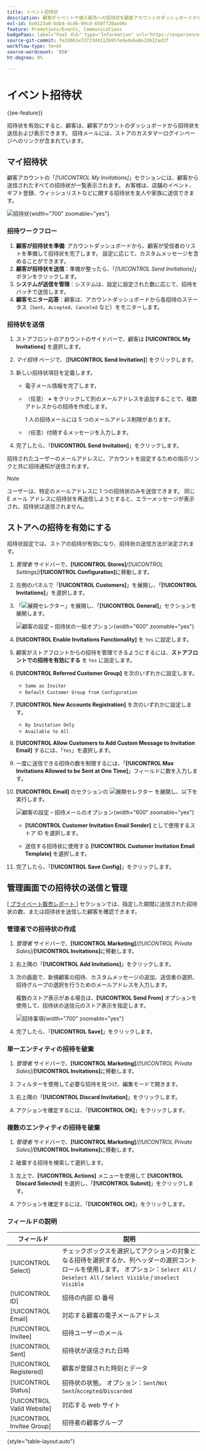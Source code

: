 ```yaml
---
title: イベント招待状
description: 顧客がイベントや個人販売への招待状を顧客アカウントのダッシュボードから送信および表示する方法について説明します。
exl-id: 6a9123a0-bdb4-4cd6-99cd-658f728aa90c
feature: Promotions/Events, Communications
badgePaas: label="PaaS のみ" type="Informative" url="https://experienceleague.adobe.com/en/docs/commerce/user-guides/product-solutions" tooltip="Adobe Commerce on Cloud プロジェクト（Adobeが管理する PaaS インフラストラクチャ）およびオンプレミスプロジェクトにのみ適用されます。"
source-git-commit: 7e28081ef2723d4113b957edede6a8e13612ad2f
workflow-type: tm+mt
source-wordcount: '650'
ht-degree: 0%

---
```


# イベント招待状

{{ee-feature}}

招待状を有効にすると、顧客は、顧客アカウントのダッシュボードから招待状を送信および表示できます。 招待メールには、ストアのカスタマーログインページへのリンクが含まれています。

## マイ招待状

顧客アカウントの「_[!UICONTROL My Invitations]_」セクションには、顧客から送信されたすべての招待状が一覧表示されます。 お客様は、店舗のイベント、ギフト登録、ウィッシュリストなどに関する招待状を友人や家族に送信できます。

![ 招待状 ](./assets/account-dashboard-my-invitations.png){width="700" zoomable="yes"}

### 招待ワークフロー

1. **顧客が招待状を準備**: アカウントダッシュボードから、顧客が受信者のリストを準備して招待状を完了します。 設定に応じて、カスタムメッセージを含めることができます。
1. **顧客が招待状を送信**：準備が整ったら、「_[!UICONTROL Send Invitations]_」ボタンをクリックします。
1. **システムが送信を管理**：システムは、設定に設定された数に応じて、招待をバッチで送信します。
1. **顧客モニター応答**：顧客は、アカウントダッシュボードから各招待のステータス（`Sent`、`Accepted`、`Canceled` など）をモニターします。

### 招待状を送信

1. ストアフロントのアカウントのサイドバーで、顧客は **[!UICONTROL My Invitations]** を選択します。

1. _マイ招待_ ページで、[**[!UICONTROL Send Invitation]**] をクリックします。

1. 新しい招待状項目を定義します。

   - 電子メール情報を完了します。

   - （任意） **+** をクリックして別のメールアドレスを追加することで、複数アドレスからの招待を作成します。

     1 人の招待メールには 5 つのメールアドレス制限があります。

   - （任意）付随するメッセージを入力します。

1. 完了したら、「**[!UICONTROL Send Invitation]**」をクリックします。

招待されたユーザーのメールアドレスに、アカウントを設定するための指示リンクと共に招待通知が送信されます。

>[!NOTE]
>
>ユーザーは、特定のメールアドレスに 1 つの招待状のみを送信できます。 同じ E メール アドレスに招待状を再送信しようとすると、エラーメッセージが表示され、招待状は送信されません。

## ストアへの招待を有効にする

招待状設定では、ストアの招待が有効になり、招待状の送信方法が決定されます。

1. _管理者_ サイドバーで、**[!UICONTROL Stores]**/_[!UICONTROL Settings]_/**[!UICONTROL Configuration]**&#x200B;に移動します。

1. 左側のパネルで「**[!UICONTROL Customers]**」を展開し、「**[!UICONTROL Invitations]**」を選択します。

1. 「![ 展開セレクター ](../assets/icon-display-expand.png)」を展開し、「**[!UICONTROL General]**」セクションを展開します。

   ![ 顧客の設定 – 招待状の一般オプション ](../configuration-reference/customers/assets/invitations-general.png){width="600" zoomable="yes"}

1. **[!UICONTROL Enable Invitations Functionality]** を `Yes` に設定します。

1. 顧客がストアフロントからの招待を管理できるようにするには、**ストアフロントでの招待を有効にする** を `Yes` に設定します。

1. **[!UICONTROL Referred Customer Group]** を次のいずれかに設定します。

   - `Same as Inviter`
   - `Default Customer Group from Configuration`

1. **[!UICONTROL New Accounts Registration]** を次のいずれかに設定します。

   - `By Invitation Only`
   - `Available to All`

1. **[!UICONTROL Allow Customers to Add Custom Message to Invitation Email]** するには、「`Yes`」を選択します。

1. 一度に送信できる招待の数を制限するには、「**[!UICONTROL Max Invitations Allowed to be Sent at One Time]**」フィールドに数を入力します。

1. **[!UICONTROL Email]** のセクションの ![ 展開セレクター ](../assets/icon-display-expand.png) を展開し、以下を実行します。

   ![ 顧客の設定 – 招待メールのオプション ](../configuration-reference/customers/assets/invitations-email.png){width="600" zoomable="yes"}

   - **[!UICONTROL Customer Invitation Email Sender]** として使用するストア ID を選択します。

   - 送信する招待状に使用する **[!UICONTROL Customer Invitation Email Template]** を選択します。

1. 完了したら、「**[!UICONTROL Save Config]**」をクリックします。

## 管理画面での招待状の送信と管理

[[ プライベート販売レポート ](../getting-started/private-sales-reports.md)] セクションでは、指定した期間に送信された招待状の数、または招待状を送信した顧客を確認できます。

### 管理者での招待状の作成

1. _管理者_ サイドバーで、**[!UICONTROL Marketing]**/_[!UICONTROL Private Sales]_/**[!UICONTROL Invitations]**&#x200B;に移動します。

1. 右上隅の「**[!UICONTROL Add Invitations]**」をクリックします。

1. 次の画面で、新規顧客の招待、カスタムメッセージの追加、送信者の選択、招待グループの選択を行うためのメールアドレスを入力します。

   複数のストア表示がある場合は、**[!UICONTROL Send From]** オプションを使用して、招待状の送信元のストア表示を指定します。

   ![ 招待事項 ](./assets/create-invitation-page.png){width="700" zoomable="yes"}

1. 完了したら、「**[!UICONTROL Save]**」をクリックします。

### 単一エンティティの招待を破棄

1. _管理者_ サイドバーで、**[!UICONTROL Marketing]**/_[!UICONTROL Private Sales]_/**[!UICONTROL Invitations]**&#x200B;に移動します。

1. フィルターを使用して必要な招待を見つけ、編集モードで開きます。

1. 右上隅の「**[!UICONTROL Discard Invitation]**」をクリックします。

1. アクションを確定するには、「**[!UICONTROL OK]**」をクリックします。

### 複数のエンティティの招待を破棄

1. _管理者_ サイドバーで、**[!UICONTROL Marketing]**/_[!UICONTROL Private Sales]_/**[!UICONTROL Invitations]**&#x200B;に移動します。

1. 破棄する招待を検索して選択します。

1. 左上で、**[!UICONTROL Actions]** メニューを使用して **[!UICONTROL Discard Selected]** を選択し、「**[!UICONTROL Submit]**」をクリックします。

1. アクションを確定するには、「**[!UICONTROL OK]**」をクリックします。

### フィールドの説明

| フィールド | 説明 |
|--- |--- |
| [!UICONTROL Select] | チェックボックスを選択してアクションの対象となる招待を選択するか、列ヘッダーの選択コントロールを使用します。 オプション：`Select All` /` Deselect All` / `Select Visible` / `Unselect Visible` |
| [!UICONTROL ID] | 招待の内部 ID 番号 |
| [!UICONTROL Email] | 対応する顧客の電子メールアドレス |
| [!UICONTROL Invitee] | 招待ユーザーのメール |
| [!UICONTROL Sent] | 招待状が送信された日時 |
| [!UICONTROL Registered] | 顧客が登録された時刻とデータ |
| [!UICONTROL Status] | 招待状の状態。 オプション：`Sent`/`Not Sent`/`Accepted`/`Discarded` |
| [!UICONTROL Valid Website] | 対応する web サイト |
| [!UICONTROL Invitee Group] | 招待者の顧客グループ |

{style="table-layout:auto"}
